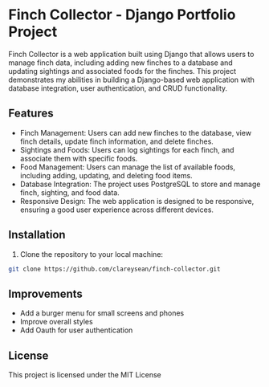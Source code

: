 # Finch Collector - Django Portfolio Project

Finch Collector is a web application built using Django that allows users to manage finch data, including adding new finches to a database and updating sightings and associated foods for the finches. This project demonstrates my abilities in building a Django-based web application with database integration, user authentication, and CRUD functionality.

## Features

- Finch Management: Users can add new finches to the database, view finch details, update finch information, and delete finches.
- Sightings and Foods: Users can log sightings for each finch, and associate them with specific foods.
- Food Management: Users can manage the list of available foods, including adding, updating, and deleting food items.
- Database Integration: The project uses PostgreSQL to store and manage finch, sighting, and food data.
- Responsive Design: The web application is designed to be responsive, ensuring a good user experience across different devices.

## Installation

1. Clone the repository to your local machine:

```bash
git clone https://github.com/clareysean/finch-collector.git
```

## Improvements

- Add a burger menu for small screens and phones
- Improve overall styles
- Add Oauth for user authentication

## License

This project is licensed under the MIT License

